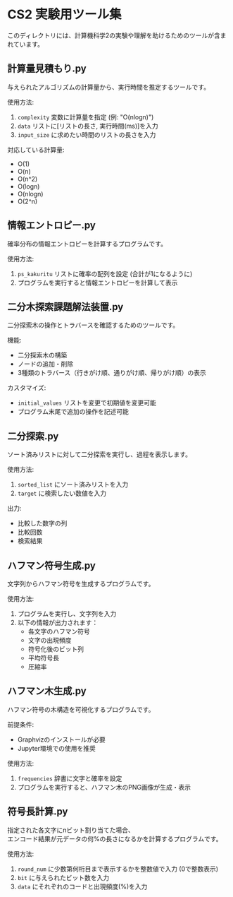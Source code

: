 # CS2 実験用ツール集

このディレクトリには、計算機科学2の実験や理解を助けるためのツールが含まれています。

## 計算量見積もり.py

与えられたアルゴリズムの計算量から、実行時間を推定するツールです。

使用方法:
1. `complexity` 変数に計算量を指定 (例: "O(nlogn)")
2. `data` リストに[リストの長さ, 実行時間(ms)]を入力
3. `input_size` に求めたい時間のリストの長さを入力

対応している計算量:
- O(1)
- O(n)
- O(n^2)
- O(logn)
- O(nlogn)
- O(2^n)

## 情報エントロピー.py

確率分布の情報エントロピーを計算するプログラムです。

使用方法:
1. `ps_kakuritu` リストに確率の配列を設定 (合計が1になるように)
2. プログラムを実行すると情報エントロピーを計算して表示

## 二分木探索課題解法装置.py

二分探索木の操作とトラバースを確認するためのツールです。

機能:
- 二分探索木の構築
- ノードの追加・削除
- 3種類のトラバース（行きがけ順、通りがけ順、帰りがけ順）の表示

カスタマイズ:
- `initial_values` リストを変更で初期値を変更可能
- プログラム末尾で追加の操作を記述可能

## 二分探索.py

ソート済みリストに対して二分探索を実行し、過程を表示します。

使用方法:
1. `sorted_list` にソート済みリストを入力
2. `target` に検索したい数値を入力

出力:
- 比較した数字の列
- 比較回数
- 検索結果

## ハフマン符号生成.py

文字列からハフマン符号を生成するプログラムです。

使用方法:
1. プログラムを実行し、文字列を入力
2. 以下の情報が出力されます：
   - 各文字のハフマン符号
   - 文字の出現頻度
   - 符号化後のビット列
   - 平均符号長
   - 圧縮率

## ハフマン木生成.py

ハフマン符号の木構造を可視化するプログラムです。

前提条件:
- Graphvizのインストールが必要
- Jupyter環境での使用を推奨

使用方法:
1. `frequencies` 辞書に文字と確率を設定
2. プログラムを実行すると、ハフマン木のPNG画像が生成・表示

## 符号長計算.py

指定された各文字にnビット割り当てた場合、  
エンコード結果が元データの何%の長さになるかを計算するプログラムです。

使用方法:
1. `round_num` に少数第何桁目まで表示するかを整数値で入力 (0で整数表示)
2. `bit` に与えられたビット数を入力
3. `data` にそれぞれのコードと出現頻度(%)を入力
